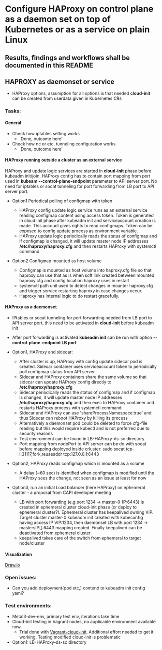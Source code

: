 # Configure HAProxy on control plane as a daemon set on top of Kubernetes or as a service on plain Linux

## Results, findings and workflows shall be documented in this README

## HAPROXY as daemonset or service
* HAProxy options, assumption for all options is that needed **cloud-init** can be created from userdata given in Kubernetes CRs

### Tasks:
#### General
* Check how iptables setting works
  * 'Done, outcome here'
* Check how nc or etc. tunneling configuration works
  * 'Done, outcome here'

#### HAProxy running outside a cluster as an external service
HAProxy and update logic services are started in **cloud-init** phase before kubeadm init/join.
HAProxy config has to contain port mapping from port used in **kubeam --control-plane-endpoint** parameter to API server port.
No need for iptables or socat tunneling for port forwarding from LB port to API server port.

* Option1 Periodical polling of configmap with token
  * HAProxy config update logic service runs as an external service reading configmap content using access token. Token is generated in cloud init phase after kubeadm init and serviceaccount creation is made. This account gives rights to read configmaps. Token can be exposed to config update process as environment variable.
  * HAProxy update logic periodically reads the status of configmap and if configmap is changed, it will update master node IP addresses **/etc/haproxy/haproxy.cfg** and then restarts HAProxy with systemctl command.

* Option2 Configmap mounted as host volume
  * Configmap is mounted as host volume into haproxy.cfg file so that haproxy can use that as is when soft link created between mounted haproxy.cfg and config location haproxy uses in restart
  * systemctl path unit used to detect changes in mounter haproxy.cfg and trigger service restarting haproxy in case changes occur.
  * Haproxy has internal logic to do restart gracefully.

#### HAProxy as a daemonset
* IPtables or socat tunneling for port forwarding needed from LB port to API server port, this need to be activated in **cloud-init** before kubeadm init
* After port forwarding is activated **kubeadm init** can be run with option **--control-plane-endpoint LB port**


* Option1, HAProxy and sidecar:
  * After cluster is up, HAProxy with config update sidecar pod is created. Sidecar container uses serviceaccount token to periodically poll configmap status from API server
  * Sidecar and HAProxy containers share the same volume so that sidecar can update HAProxy config directly to **/etc/haproxy/haproxy.cfg**
  * Sidecar periodically reads the status of configmap and if configmap is changed, it will update master node IP addresses **/etc/haproxy/haproxy.cfg** and then exec to HAProxy container and restarts HAProxy process with systemctl command
  * Sidecar and HAProxy can use 'shareProcessNamespace:true' and thus Sidecar can reboot HAProxy by killing its process
  * Alternatively a daemonset pod could be deleted to force cfg-file reading but this would require kubectl and is not preferred due to security reasons
  * Test environment can be found in LB-HAProxy-ds-sc directory
  * Port mapping from nodePort to API server can be do with socat
    before mapping deployed inside crluster: sudo socat tcp-l:31117,fork,reuseaddr tcp:127.0.0.1:6443
* Option2, HAProxy reads configmap which is mounted as a volume
  * A delay (~60 sec) is identified when configmap is modified until the HAProxy sees the change, not seen as an issue at least for now

* Option3, run an initial Load balancer (here HAProxy) on ephemeral cluster - a proposal from CAPI developer meeting
  * LB with port forwarding (e.g port 1234 -> master-0-IP:6443) is created in ephemeral cluster cloud-init phase (or deploy to ephemeral cluster?). Ephemeral cluster has keepalived owning VIP. Target cluster master-0 kubeadm init created with kubeconfig having access IP VIP:1234, then daemonset LB with port 1234 -> mastersIP[]:6443 mapping created. Finally keepalived can be deactivated from ephemeral cluster
  * keepalived takes care of the switch from ephemeral to target node/cluster

#### Visualization
[Draw.io](https://www.draw.io/?lightbox=1&highlight=0000ff&edit=_blank&layers=1&nav=1&title=Untitled%20Diagram.drawio#Uhttps%3A%2F%2Fdrive.google.com%2Fuc%3Fid%3D15Fv5MDyr7YOiKmU_-e-ABYpOs6ZJnBu1%26export%3Ddownload)

### Open issues:
* Can you add deployment(pod etc,) contend to kubeadm init config yaml? 

        
### Test environments:
* Metal3-dev-env, primary test env, iterations take time
* Cloud-init testing in Vagrant nodes, no applicable environment available now
  * Trial done with [Vagrant-cloud-init](https://github.com/craighurley/vagrant-cloud-init.git). Additional effort needed to get it working. Testing modified cloud-init is problematic
* Option1: LB-HAProxy-ds-sc directory
